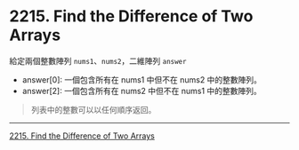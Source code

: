 # 2215. Find the Difference of Two Arrays

給定兩個整數陣列 `nums1`、`nums2`，二維陣列 `answer`

* answer[0]: 一個包含所有在 nums1 中但不在 nums2 中的整數陣列。
* answer[2]: 一個包含所有在 nums2 中但不在 nums1 中的整數陣列。

> 列表中的整數可以以任何順序返回。
-----
[2215. Find the Difference of Two Arrays](https://leetcode.com/problems/find-the-difference-of-two-arrays/description)
